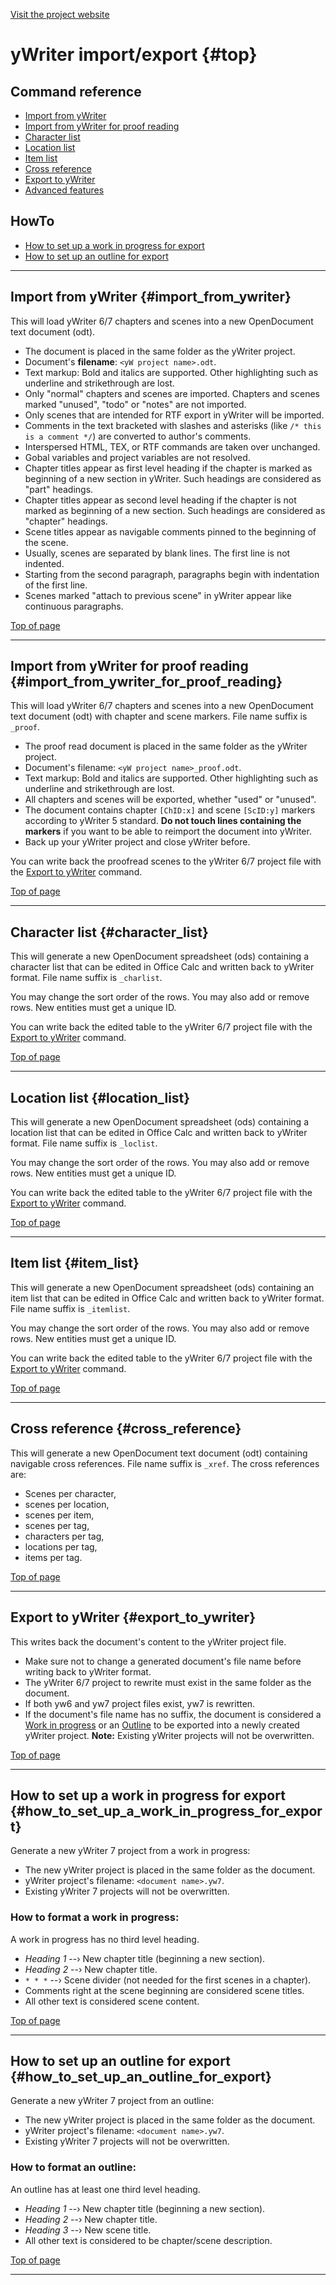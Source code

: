 [Visit the project website](https://peter88213.github.io/pywoo/)

# yWriter import/export {#top}

## Command reference

-   [Import from yWriter](#import_from_ywriter)
-   [Import from yWriter for proof
    reading](#import_from_ywriter_for_proof_reading)
-   [Character list](#character_list)
-   [Location list](#location_list)
-   [Item list](#item_list)
-   [Cross reference](#cross_reference)
-   [Export to yWriter](#export_to_ywriter) 
-   [Advanced features](@help_adv@)

## HowTo

-   [How to set up a work in progress for
    export](#how_to_set_up_a_work_in_progress_for_export)
-   [How to set up an outline for
    export](#how_to_set_up_an_outline_for_export)

------------------------------------------------------------------------

## Import from yWriter {#import_from_ywriter}

This will load yWriter 6/7 chapters and scenes into a new OpenDocument
text document (odt).

-   The document is placed in the same folder as the yWriter project.
-   Document's **filename**: `<yW project name>.odt`.
-   Text markup: Bold and italics are supported. Other highlighting such
    as underline and strikethrough are lost.
-   Only "normal" chapters and scenes are imported. Chapters and
    scenes marked "unused", "todo" or "notes" are not imported.
-   Only scenes that are intended for RTF export in yWriter will be
    imported.
-   Comments in the text bracketed with slashes and asterisks (like
    `/* this is a comment */`) are converted to author's comments.
-   Interspersed HTML, TEX, or RTF commands are taken over unchanged.
-   Gobal variables and project variables are not resolved.
-   Chapter titles appear as first level heading if the chapter is
    marked as beginning of a new section in yWriter. Such headings are
    considered as "part" headings.
-   Chapter titles appear as second level heading if the chapter is not
    marked as beginning of a new section. Such headings are considered
    as "chapter" headings.
-   Scene titles appear as navigable comments pinned to the beginning of
    the scene.
-   Usually, scenes are separated by blank lines. The first line is not
    indented.
-   Starting from the second paragraph, paragraphs begin with
    indentation of the first line.
-   Scenes marked "attach to previous scene" in yWriter appear like
    continuous paragraphs.

[Top of page](#top)

------------------------------------------------------------------------

## Import from yWriter for proof reading {#import_from_ywriter_for_proof_reading}

This will load yWriter 6/7 chapters and scenes into a new OpenDocument
text document (odt) with chapter and scene markers. File name suffix is
`_proof`.

-   The proof read document is placed in the same folder as the yWriter
    project.
-   Document's filename: `<yW project name>_proof.odt`.
-   Text markup: Bold and italics are supported. Other highlighting such
    as underline and strikethrough are lost.
-   All chapters and scenes will be exported, whether "used" or
    "unused".
-   The document contains chapter `[ChID:x]` and scene `[ScID:y]`
    markers according to yWriter 5 standard. **Do not touch lines
    containing the markers** if you want to be able to reimport the
    document into yWriter.
-   Back up your yWriter project and close yWriter before.

You can write back the proofread scenes to the yWriter 6/7 project file
with the [Export to yWriter](#export_to_ywriter) command.

[Top of page](#top)

------------------------------------------------------------------------

## Character list {#character_list}

This will generate a new OpenDocument spreadsheet (ods) containing a
character list that can be edited in Office Calc and written back to
yWriter format. File name suffix is `_charlist`.

You may change the sort order of the rows. You may also add or remove
rows. New entities must get a unique ID.

You can write back the edited table to the yWriter 6/7 project file with
the [Export to yWriter](#export_to_ywriter) command.

[Top of page](#top)

------------------------------------------------------------------------

## Location list {#location_list}

This will generate a new OpenDocument spreadsheet (ods) containing a
location list that can be edited in Office Calc and written back to
yWriter format. File name suffix is `_loclist`.

You may change the sort order of the rows. You may also add or remove
rows. New entities must get a unique ID.

You can write back the edited table to the yWriter 6/7 project file with
the [Export to yWriter](#export_to_ywriter) command.

[Top of page](#top)

------------------------------------------------------------------------

## Item list {#item_list}

This will generate a new OpenDocument spreadsheet (ods) containing an
item list that can be edited in Office Calc and written back to yWriter
format. File name suffix is `_itemlist`.

You may change the sort order of the rows. You may also add or remove
rows. New entities must get a unique ID.

You can write back the edited table to the yWriter 6/7 project file with
the [Export to yWriter](#export_to_ywriter) command.

[Top of page](#top)

------------------------------------------------------------------------

## Cross reference {#cross_reference}

This will generate a new OpenDocument text document (odt) containing
navigable cross references. File name suffix is `_xref`. The cross
references are:

-   Scenes per character,
-   scenes per location,
-   scenes per item,
-   scenes per tag,
-   characters per tag,
-   locations per tag,
-   items per tag.

[Top of page](#top)

------------------------------------------------------------------------

## Export to yWriter {#export_to_ywriter}

This writes back the document's content to the yWriter project file.

-   Make sure not to change a generated document's file name before
    writing back to yWriter format.
-   The yWriter 6/7 project to rewrite must exist in the same folder as
    the document.
-   If both yw6 and yw7 project files exist, yw7 is rewritten.
-   If the document's file name has no suffix, the document is
    considered a [Work in
    progress](#how_to_set_up_a_work_in_progress_for_export) or an
    [Outline](#how_to_set_up_an_outline_for_export) to be exported into
    a newly created yWriter project. **Note:** Existing yWriter projects
    will not be overwritten.

[Top of page](#top)

------------------------------------------------------------------------

## How to set up a work in progress for export {#how_to_set_up_a_work_in_progress_for_export}

Generate a new yWriter 7 project from a work in progress:

-   The new yWriter project is placed in the same folder as the
    document.
-   yWriter project's filename: `<document name>.yw7`.
-   Existing yWriter 7 projects will not be overwritten.

### How to format a work in progress:

A work in progress has no third level heading.

-   *Heading 1* --› New chapter title (beginning a new section).
-   *Heading 2* --› New chapter title.
-   `* * *` --› Scene divider (not needed for the first scenes in a
    chapter).
-   Comments right at the scene beginning are considered scene titles.
-   All other text is considered scene content.

[Top of page](#top)

------------------------------------------------------------------------

## How to set up an outline for export {#how_to_set_up_an_outline_for_export}

Generate a new yWriter 7 project from an outline:

-   The new yWriter project is placed in the same folder as the
    document.
-   yWriter project's filename: `<document name>.yw7`.
-   Existing yWriter 7 projects will not be overwritten.

### How to format an outline:

An outline has at least one third level heading.

-   *Heading 1* --› New chapter title (beginning a new section).
-   *Heading 2* --› New chapter title.
-   *Heading 3* --› New scene title.
-   All other text is considered to be chapter/scene description.

[Top of page](#top)

------------------------------------------------------------------------
